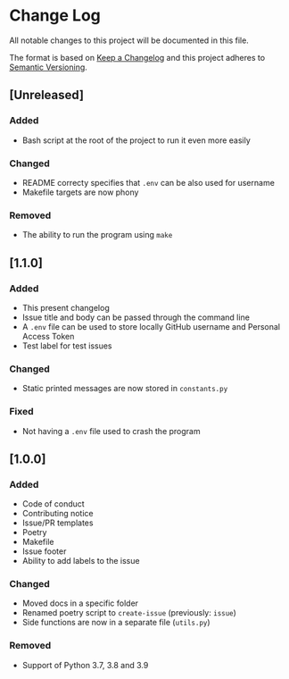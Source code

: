 # Change Log

All notable changes to this project will be documented in this file.

The format is based on [Keep a Changelog](http://keepachangelog.com/)
and this project adheres to [Semantic Versioning](http://semver.org/).

## [Unreleased]

### Added

- Bash script at the root of the project to run it even more easily

### Changed

- README correcty specifies that `.env` can be also used for username
- Makefile targets are now phony

### Removed

- The ability to run the program using `make`

## [1.1.0]

### Added

- This present changelog
- Issue title and body can be passed through the command line
- A `.env` file can be used to store locally GitHub username and Personal Access Token
- Test label for test issues

### Changed

- Static printed messages are now stored in `constants.py`

### Fixed

- Not having a `.env` file used to crash the program

## [1.0.0]

### Added

- Code of conduct
- Contributing notice
- Issue/PR templates
- Poetry
- Makefile
- Issue footer
- Ability to add labels to the issue

### Changed

- Moved docs in a specific folder
- Renamed poetry script to `create-issue` (previously: `issue`)
- Side functions are now in a separate file (`utils.py`)

### Removed

- Support of Python 3.7, 3.8 and 3.9
